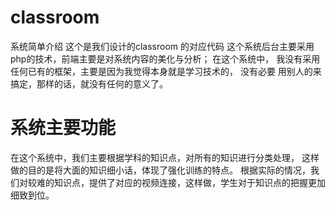 # classroom
系统简单介绍
这个是我们设计的classroom 的对应代码
这个系统后台主要采用php的技术，前端主要是对系统内容的美化与分析；
在这个系统中， 我没有采用任何已有的框架，主要是因为我觉得本身就是学习技术的， 没有必要 用别人的来搞定，那样的话，就没有任何的意义了。

# 系统主要功能
在这个系统中，我们主要根据学科的知识点，对所有的知识进行分类处理， 这样做的目的是将大面的知识细小话，体现了强化训练的特点。
根据实际的情况，我们对较难的知识点，提供了对应的视频连接，这样做，学生对于知识点的把握更加细致到位。

